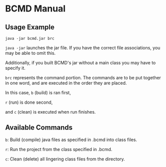 # BCMD Manual
## Usage Example
```java -jar bcmd.jar brc```

```java -jar``` launches the jar file. If you have the correct file associations, you may be able to omit this.

Additionally, if you built BCMD's jar without a main class you may have to specify it.

```brc``` represents the command portion. The commands are to be put together in one word, and are executed in the order they are placed.

In this case, ```b``` (build) is ran first,

```r``` (run) is done second,

and ```c``` (clean) is executed when run finishes.

## Available Commands
```b```: Build (compile) java files as specified in .bcmd into class files.

```r```: Run the project from the class specified in .bcmd.

```c```: Clean (delete) all lingering class files from the directory.